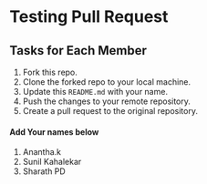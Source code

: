 # Testing Pull Request

## Tasks for Each Member

1. Fork this repo.
2. Clone the forked repo to your local machine.
3. Update this `README.md` with your name.
4. Push the changes to your remote repository.
5. Create a pull request to the original repository.


#### Add Your names below

1. Anantha.k
2. Sunil Kahalekar
3. Sharath PD

